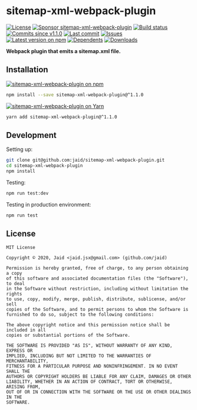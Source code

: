 # sitemap-xml-webpack-plugin


<a href="https://raw.githubusercontent.com/jaid/sitemap-xml-webpack-plugin/master/license.txt"><img src="https://img.shields.io/github/license/jaid/sitemap-xml-webpack-plugin?style=flat-square" alt="License"/></a> <a href="https://github.com/sponsors/jaid"><img src="https://img.shields.io/badge/<3-Sponsor-FF45F1?style=flat-square" alt="Sponsor sitemap-xml-webpack-plugin"/></a>
<a href="https://actions-badge.atrox.dev/jaid/sitemap-xml-webpack-plugin/goto"><img src="https://img.shields.io/endpoint.svg?style=flat-square&url=https%3A%2F%2Factions-badge.atrox.dev%2Fjaid%2Fsitemap-xml-webpack-plugin%2Fbadge" alt="Build status"/></a> <a href="https://github.com/jaid/sitemap-xml-webpack-plugin/commits"><img src="https://img.shields.io/github/commits-since/jaid/sitemap-xml-webpack-plugin/v1.1.0?style=flat-square&logo=github" alt="Commits since v1.1.0"/></a> <a href="https://github.com/jaid/sitemap-xml-webpack-plugin/commits"><img src="https://img.shields.io/github/last-commit/jaid/sitemap-xml-webpack-plugin?style=flat-square&logo=github" alt="Last commit"/></a> <a href="https://github.com/jaid/sitemap-xml-webpack-plugin/issues"><img src="https://img.shields.io/github/issues/jaid/sitemap-xml-webpack-plugin?style=flat-square&logo=github" alt="Issues"/></a>  
<a href="https://npmjs.com/package/sitemap-xml-webpack-plugin"><img src="https://img.shields.io/npm/v/sitemap-xml-webpack-plugin?style=flat-square&logo=npm&label=latest%20version" alt="Latest version on npm"/></a> <a href="https://github.com/jaid/sitemap-xml-webpack-plugin/network/dependents"><img src="https://img.shields.io/librariesio/dependents/npm/sitemap-xml-webpack-plugin?style=flat-square&logo=npm" alt="Dependents"/></a> <a href="https://npmjs.com/package/sitemap-xml-webpack-plugin"><img src="https://img.shields.io/npm/dm/sitemap-xml-webpack-plugin?style=flat-square&logo=npm" alt="Downloads"/></a>

**Webpack plugin that emits a sitemap.xml file.**















## Installation
<a href="https://npmjs.com/package/sitemap-xml-webpack-plugin"><img src="https://img.shields.io/badge/npm-sitemap--xml--webpack--plugin-C23039?style=flat-square&logo=npm" alt="sitemap-xml-webpack-plugin on npm"/></a>
```bash
npm install --save sitemap-xml-webpack-plugin@^1.1.0
```
<a href="https://yarnpkg.com/package/sitemap-xml-webpack-plugin"><img src="https://img.shields.io/badge/Yarn-sitemap--xml--webpack--plugin-2F8CB7?style=flat-square&logo=yarn&logoColor=white" alt="sitemap-xml-webpack-plugin on Yarn"/></a>
```bash
yarn add sitemap-xml-webpack-plugin@^1.1.0
```







## Development



Setting up:
```bash
git clone git@github.com:jaid/sitemap-xml-webpack-plugin.git
cd sitemap-xml-webpack-plugin
npm install
```
Testing:
```bash
npm run test:dev
```
Testing in production environment:
```bash
npm run test
```


## License
```text
MIT License

Copyright © 2020, Jaid <jaid.jsx@gmail.com> (github.com/jaid)

Permission is hereby granted, free of charge, to any person obtaining a copy
of this software and associated documentation files (the "Software"), to deal
in the Software without restriction, including without limitation the rights
to use, copy, modify, merge, publish, distribute, sublicense, and/or sell
copies of the Software, and to permit persons to whom the Software is
furnished to do so, subject to the following conditions:

The above copyright notice and this permission notice shall be included in all
copies or substantial portions of the Software.

THE SOFTWARE IS PROVIDED "AS IS", WITHOUT WARRANTY OF ANY KIND, EXPRESS OR
IMPLIED, INCLUDING BUT NOT LIMITED TO THE WARRANTIES OF MERCHANTABILITY,
FITNESS FOR A PARTICULAR PURPOSE AND NONINFRINGEMENT. IN NO EVENT SHALL THE
AUTHORS OR COPYRIGHT HOLDERS BE LIABLE FOR ANY CLAIM, DAMAGES OR OTHER
LIABILITY, WHETHER IN AN ACTION OF CONTRACT, TORT OR OTHERWISE, ARISING FROM,
OUT OF OR IN CONNECTION WITH THE SOFTWARE OR THE USE OR OTHER DEALINGS IN THE
SOFTWARE.
```
